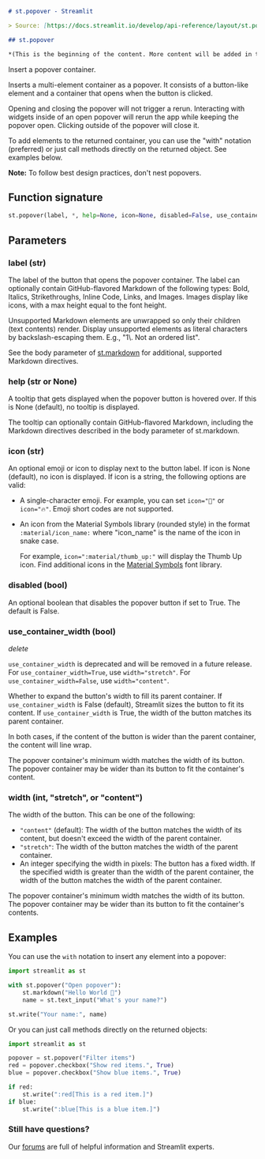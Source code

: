 ```markdown
# st.popover - Streamlit

> Source: [https://docs.streamlit.io/develop/api-reference/layout/st.popover](https://docs.streamlit.io/develop/api-reference/layout/st.popover)

## st.popover

*(This is the beginning of the content. More content will be added in the following parts.)*
```


Insert a popover container.

Inserts a multi-element container as a popover. It consists of a button-like element and a container that opens when the button is clicked.

Opening and closing the popover will not trigger a rerun. Interacting with widgets inside of an open popover will rerun the app while keeping the popover open. Clicking outside of the popover will close it.

To add elements to the returned container, you can use the "with" notation (preferred) or just call methods directly on the returned object. See examples below.

**Note:** To follow best design practices, don't nest popovers.

## Function signature

```python
st.popover(label, *, help=None, icon=None, disabled=False, use_container_width=None, width="content")
```

## Parameters

### label (str)

The label of the button that opens the popover container. The label can optionally contain GitHub-flavored Markdown of the following types: Bold, Italics, Strikethroughs, Inline Code, Links, and Images. Images display like icons, with a max height equal to the font height.

Unsupported Markdown elements are unwrapped so only their children (text contents) render. Display unsupported elements as literal characters by backslash-escaping them. E.g., "1\\. Not an ordered list".

See the body parameter of [st.markdown](https://docs.streamlit.io/develop/api-reference/text/st.markdown) for additional, supported Markdown directives.

### help (str or None)

A tooltip that gets displayed when the popover button is hovered over. If this is None (default), no tooltip is displayed.

The tooltip can optionally contain GitHub-flavored Markdown, including the Markdown directives described in the body parameter of st.markdown.

### icon (str)

An optional emoji or icon to display next to the button label. If icon is None (default), no icon is displayed. If icon is a string, the following options are valid:

*   A single-character emoji. For example, you can set `icon="🚨"` or `icon="🔥"`. Emoji short codes are not supported.

*   An icon from the Material Symbols library (rounded style) in the format `:material/icon_name:` where "icon_name" is the name of the icon in snake case.

    For example, `icon=":material/thumb_up:"` will display the Thumb Up icon. Find additional icons in the [Material Symbols](https://fonts.google.com/icons?icon.set=Material+Symbols&icon.style=Rounded) font library.

### disabled (bool)

An optional boolean that disables the popover button if set to True. The default is False.

### use\_container\_width (bool)

_delete_

`use_container_width` is deprecated and will be removed in a future release. For `use_container_width=True`, use `width="stretch"`. For `use_container_width=False`, use `width="content"`.

Whether to expand the button's width to fill its parent container. If `use_container_width` is False (default), Streamlit sizes the button to fit its content. If `use_container_width` is True, the width of the button matches its parent container.

In both cases, if the content of the button is wider than the parent container, the content will line wrap.

The popover container's minimum width matches the width of its button. The popover container may be wider than its button to fit the container's content.

### width (int, "stretch", or "content")

The width of the button. This can be one of the following:

*   `"content"` (default): The width of the button matches the width of its content, but doesn't exceed the width of the parent container.
*   `"stretch"`: The width of the button matches the width of the parent container.
*   An integer specifying the width in pixels: The button has a fixed width. If the specified width is greater than the width of the parent container, the width of the button matches the width of the parent container.

The popover container's minimum width matches the width of its button. The popover container may be wider than its button to fit the container's contents.

## Examples

You can use the `with` notation to insert any element into a popover:

```python
import streamlit as st

with st.popover("Open popover"):
    st.markdown("Hello World 👋")
    name = st.text_input("What's your name?")

st.write("Your name:", name)
```

Or you can just call methods directly on the returned objects:

```python
import streamlit as st

popover = st.popover("Filter items")
red = popover.checkbox("Show red items.", True)
blue = popover.checkbox("Show blue items.", True)

if red:
    st.write(":red[This is a red item.]")
if blue:
    st.write(":blue[This is a blue item.]")
```

### Still have questions?

Our [forums](https://discuss.streamlit.io) are full of helpful information and Streamlit experts.
